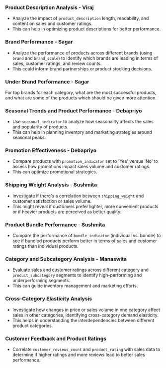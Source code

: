
### Product Description Analysis - Viraj
- Analyze the impact of `product_description` length, readability, and content on sales and customer ratings.
- This can help in optimizing product descriptions for better performance.

### Brand Performance - Sagar
- Analyze the performance of products across different brands (using `brand` and `brand_scale`) to identify which brands are leading in terms of sales, customer ratings, and review counts.
- This could inform brand partnerships or product stocking decisions.

### Under Brand Performance - Sagar
For top brands for each category, what are the most successful products, and what are some of the products which should be given more attention.


### Seasonal Trends and Product Performance - Debapriyo
- Use `seasonal_indicator` to analyze how seasonality affects the sales and popularity of products.
- This can help in planning inventory and marketing strategies around seasonal peaks.


### Promotion Effectiveness - Debapriyo
- Compare products with `promotion_indicator` set to 'Yes' versus 'No' to assess how promotions impact sales volume and customer ratings.
- This can optimize promotional strategies.


### Shipping Weight Analysis - Sushmita
- Investigate if there's a correlation between `shipping_weight` and customer satisfaction or sales volume.
- This might reveal if customers prefer lighter, more convenient products or if heavier products are perceived as better quality.


### Product Bundle Performance - Sushmita
- Compare the performance of `bundle_indicator` (individual vs. bundle) to see if bundled products perform better in terms of sales and customer ratings than individual products.


### Category and Subcategory Analysis - Manaswita
- Evaluate sales and customer ratings across different category and `product_subcategory` segments to identify high-performing and underperforming segments.
- This can guide inventory management and marketing efforts.


### Cross-Category Elasticity Analysis
- Investigate how changes in price or sales volume in one category affect sales in other categories, identifying cross-category demand elasticity.
- This helps in understanding the interdependencies between different product categories.


### Customer Feedback and Product Ratings
- Correlate `customer_reviews_count` and `product_rating` with sales data to determine if higher ratings and more reviews lead to better sales performance.

